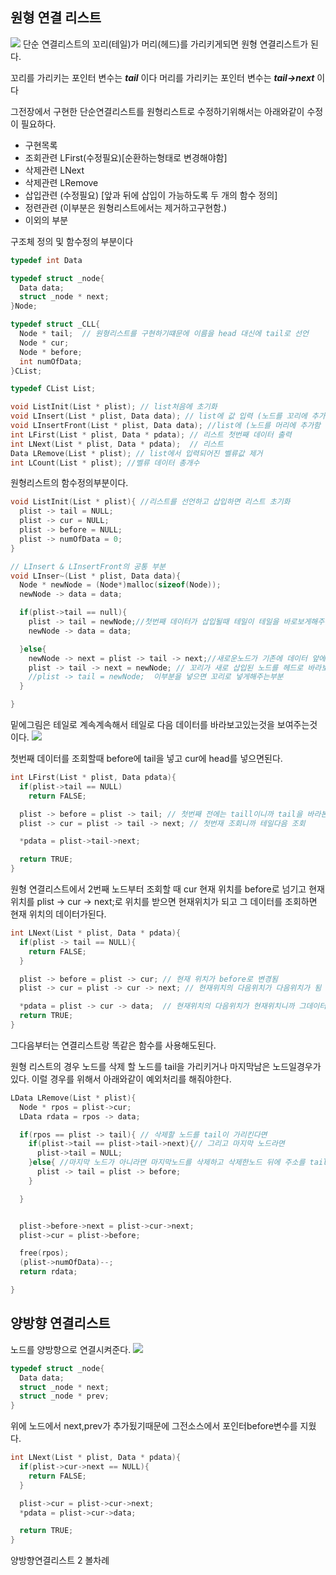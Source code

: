 ## 원형 연결 리스트

![](https://i.imgur.com/zsn5CtN.png)
단순 연결리스트의 꼬리(테일)가 머리(헤드)를 가리키게되면 원형 연결리스트가 된다.

꼬리를 가리키는 포인터 변수는 ***tail*** 이다
머리를 가리키는 포인터 변수는 ***tail->next*** 이다


그전장에서 구현한 단순연결리스트를 원형리스트로 수정하기위해서는 아래와같이 수정이 필요하다.
* 구현목록
* 조회관련 LFirst(수정필요)[순환하는형태로 변경해야함]
* 삭제관련 LNext
* 삭제관련 LRemove
* 삽입관련 (수정필요) [앞과 뒤에 삽입이 가능하도록 두 개의 함수 정의]
* 정련관련 (이부분은 원형리스트에서는 제거하고구현함.)
* 이외의 부분

구조체 정의 및 함수정의 부분이다
```c
typedef int Data

typedef struct _node{
  Data data;
  struct _node * next;
}Node;

typedef struct _CLL{
  Node * tail;  // 원형리스트를 구현하기떄문에 이름을 head 대신에 tail로 선언
  Node * cur;
  Node * before;
  int numOfData;
}CList;

typedef CList List;

void ListInit(List * plist); // list처음에 초기화
void LInsert(List * plist, Data data); // list에 값 입력 (노드를 꼬리에 추가함 기존방식)
void LInsertFront(List * plist, Data data); //list에 (노드를 머리에 추가함 원형리스트방식)
int LFirst(List * plist, Data * pdata); // 리스트 첫번째 데이터 출력
int LNext(List * plist, Data * pdata);  // 리스트
Data LRemove(List * plist); // list에서 입력되어진 벨류값 제거
int LCount(List * plist); //벨류 데이터 총개수

```

원형리스트의 함수정의부분이다.
```c
void ListInit(List * plist){ //리스트를 선언하고 삽입하면 리스트 초기화
  plist -> tail = NULL;
  plist -> cur = NULL;
  plist -> before = NULL;
  plist -> numOfData = 0;
}

// LInsert & LInsertFront의 공통 부분
void LInser~(List * plist, Data data){
  Node * newNode = (Node*)malloc(sizeof(Node));
  newNode -> data = data;

  if(plist->tail == null){
    plist -> tail = newNode;//첫번째 데이터가 삽입될때 테일이 테일을 바로보게해주는부분
    newNode -> data = data;

  }else{
    newNode -> next = plist -> tail -> next;//새로운노드가 기존에 데이터 앞에 넣게해주는부분 밑에 그림처럼 7이 4를 바로볼 수 있게하는부분
    plist -> tail -> next = newNode; // 꼬리가 새로 삽입된 노드를 헤드로 바라보게 해주는부분
    //plist -> tail = newNode;  이부분을 넣으면 꼬리로 넣게해주는부분
  }

}

```
밑에그림은 테일로 계속계속해서 테일로 다음 데이터를 바라보고있는것을 보여주는것이다.
![](https://i.imgur.com/NAWb6TR.png)


첫번째 데이터를 조회할때 before에 tail을 넣고 cur에 head를 넣으면된다.
```c
int LFirst(List * plist, Data pdata){
  if(plist->tail == NULL)
    return FALSE;

  plist -> before = plist -> tail; // 첫번째 전에는 taill이니까 tail을 바라본다.
  plist -> cur = plist -> tail -> next; // 첫번재 조회니까 테일다음 조회

  *pdata = plist->tail->next;

  return TRUE;  
}

```

원형 연결리스트에서 2번째 노드부터 조회할 때 cur 현재 위치를 before로 넘기고 현재 위치를 plist -> cur -> next;로 위치를 받으면 현재위치가 되고 그 데이터를 조회하면 현재 위치의 데이터가된다.
```c
int LNext(List * plist, Data * pdata){
  if(plist -> tail == NULL){
    return FALSE;
  }

  plist -> before = plist -> cur; // 현재 위치가 before로 변경됨
  plist -> cur = plist -> cur -> next; // 현재위치의 다음위치가 다음위치가 됨

  *pdata = plist -> cur -> data;  // 현재위치의 다음위치가 현재위치니까 그데이터를 삽입
  return TRUE;
}
```
그다음부터는 연결리스트랑 똑같은 함수를 사용해도된다.

원형 리스트의 경우 노드를 삭제 할 노드를 tail을 가리키거나 마지막남은 노드일경우가 있다. 이럴 경우를 위해서 아래와같이 예외처리를 해줘야한다.
```c
LData LRemove(List * plist){
  Node * rpos = plist->cur;
  LData rdata = rpos -> data;

  if(rpos == plist -> tail){ // 삭제할 노드를 tail이 가리킨다면
    if(plist->tail == plist->tail->next){// 그리고 마지막 노드라면
      plist->tail = NULL;
    }else{ //마지막 노드가 아니라면 마지막노드를 삭제하고 삭제한노드 뒤에 주소를 tail에 넣는다.
      plist -> tail = plist -> before;
    }

  }


  plist->before->next = plist->cur->next;
  plist->cur = plist->before;

  free(rpos);
  (plist->numOfData)--;
  return rdata;

}
```

## 양방향 연결리스트
노드를 양방향으로 연결시켜준다.
![](https://i.imgur.com/KRbDqOB.png)


```c
typedef struct _node{
  Data data;
  struct _node * next;
  struct _node * prev;
}
```
위에 노드에서 next,prev가 추가됬기때문에 그전소스에서 포인터before변수를 지웠다.
```c
int LNext(List * plist, Data * pdata){
  if(plist->cur->next == NULL){
    return FALSE;
  }

  plist->cur = plist->cur->next;
  *pdata = plist->cur->data;

  return TRUE;
}

```

양방향연결리스트 2 볼차례
